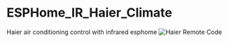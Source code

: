 # ESPHome_IR_Haier_Climate
Haier air conditioning control with infrared esphome
![Haier Remote Code](https://github.com/TRuHa83/ESPHome_IR_Haier_Climate/assets/60032640/2cfcb497-89fb-4ac3-80f7-7036b13429b6)
